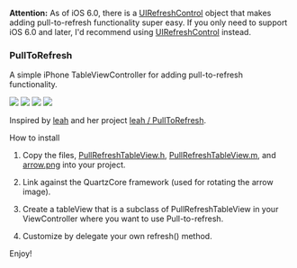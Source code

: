 **Attention:** As of iOS 6.0, there is a [UIRefreshControl](https://developer.apple.com/library/ios/documentation/uikit/reference/UIRefreshControl_class/Reference/Reference.html) object that makes adding pull-to-refresh functionality super easy. If you only need to support iOS 6.0 and later, I'd recommend using [UIRefreshControl](https://developer.apple.com/library/ios/documentation/uikit/reference/UIRefreshControl_class/Reference/Reference.html) instead.

### PullToRefresh

A simple iPhone TableViewController for adding pull-to-refresh functionality.

![](http://s3.amazonaws.com/leah.baconfile.com/blog/refresh-small-1.png)
![](http://s3.amazonaws.com/leah.baconfile.com/blog/refresh-small-2.png)
![](http://s3.amazonaws.com/leah.baconfile.com/blog/refresh-small-3.png)
![](http://s3.amazonaws.com/leah.baconfile.com/blog/refresh-small-4.png)

Inspired by [leah](https://github.com/leah) and her project [leah / PullToRefresh](https://github.com/leah/PullToRefresh).


How to install

1. Copy the files, [PullRefreshTableView.h](https://github.com/MBKwon/PullToRefresh/tree/master/Classes/PullRefreshTableView.h),
[PullRefreshTableView.m](https://github.com/MBKwon/PullToRefresh/tree/master/Classes/PullRefreshTableView.m),
and [arrow.png](https://github.com/MBKwon/PullToRefresh/blob/master/arrow.png) into your project.

2. Link against the QuartzCore framework (used for rotating the arrow image).

3. Create a tableView that is a subclass of PullRefreshTableView in your ViewController where you want to use Pull-to-refresh.

4. Customize by delegate your own refresh() method.


Enjoy!
